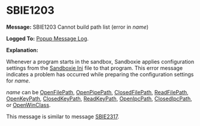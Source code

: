 # SBIE1203

**Message:** SBIE1203 Cannot build path list (error in _name_)

**Logged To:** [Popup Message Log](PopupMessageLog.md).

**Explanation:**

Whenever a program starts in the sandbox, Sandboxie applies configuration settings from the [Sandboxie Ini](SandboxieIni.md) file to that program. This error message indicates a problem has occurred while preparing the configuration settings for _name_.

_name_ can be [OpenFilePath](OpenFilePath.md), [OpenPipePath](OpenPipePath.md), [ClosedFilePath](ClosedFilePath.md), [ReadFilePath](ReadFilePath.md), [OpenKeyPath](OpenKeyPath.md), [ClosedKeyPath](ClosedKeyPath.md), [ReadKeyPath](ReadKeyPath.md), [OpenIpcPath](OpenIpcPath.md), [ClosedIpcPath](ClosedIpcPath.md), or [OpenWinClass](OpenWinClass.md).

This message is similar to message [SBIE2317](SBIE2317.md).
